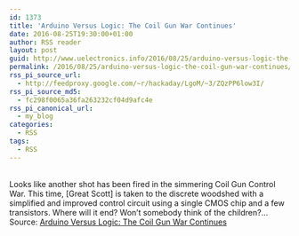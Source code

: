 ```yaml
---
id: 1373
title: 'Arduino Versus Logic: The Coil Gun War Continues'
date: 2016-08-25T19:30:00+01:00
author: RSS reader
layout: post
guid: http://www.uelectronics.info/2016/08/25/arduino-versus-logic-the-coil-gun-war-continues/
permalink: /2016/08/25/arduino-versus-logic-the-coil-gun-war-continues/
rss_pi_source_url:
  - http://feedproxy.google.com/~r/hackaday/LgoM/~3/ZQzPP6low3I/
rss_pi_source_md5:
  - fc298f0065a36fa263232cf04d9afc4e
rss_pi_canonical_url:
  - my_blog
categories:
  - RSS
tags:
  - RSS
---
```

&#013;  
Looks like another shot has been fired in the simmering Coil Gun Control War. This time, [Great Scott] is taken to the discrete woodshed with a simplified and improved control circuit using a single CMOS chip and a few transistors. Where will it end? Won’t somebody think of the children?…&#013;  
Source: <a href="http://feedproxy.google.com/~r/hackaday/LgoM/~3/ZQzPP6low3I/" target="_blank">Arduino Versus Logic: The Coil Gun War Continues</a>